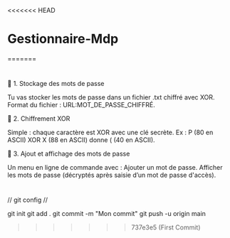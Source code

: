 <<<<<<< HEAD
# Gestionnaire-Mdp
=======
#
🔹 1. Stockage des mots de passe

Tu vas stocker les mots de passe dans un fichier .txt chiffré avec XOR.
Format du fichier : URL:MOT_DE_PASSE_CHIFFRÉ.

🔹 2. Chiffrement XOR

Simple : chaque caractère est XOR avec une clé secrète.
Ex : P (80 en ASCII) XOR X (88 en ASCII) donne ( (40 en ASCII).

🔹 3. Ajout et affichage des mots de passe

Un menu en ligne de commande avec :
Ajouter un mot de passe.
Afficher les mots de passe (décryptés après saisie d’un mot de passe d'accès).

#

// git config //

git init
git add .
git commit -m "Mon commit"
git push -u origin main
>>>>>>> 737e3e5 (First Commit)
